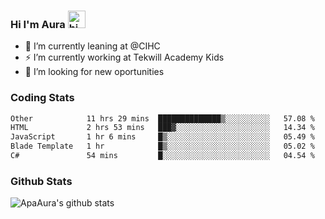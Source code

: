 ### Hi I'm Aura <img src="https://user-images.githubusercontent.com/1303154/88677602-1635ba80-d120-11ea-84d8-d263ba5fc3c0.gif" width="28px" alt="hi">

- 🔭 I’m currently leaning at @CIHC
- ⚡ I’m currently working at Tekwill Academy Kids
- 🤔 I’m looking for new oportunities


### Coding Stats

<!--START_SECTION:waka-->

```txt
Other            11 hrs 29 mins  ██████████████▒░░░░░░░░░░   57.08 %
HTML             2 hrs 53 mins   ███▓░░░░░░░░░░░░░░░░░░░░░   14.34 %
JavaScript       1 hr 6 mins     █▒░░░░░░░░░░░░░░░░░░░░░░░   05.49 %
Blade Template   1 hr            █▒░░░░░░░░░░░░░░░░░░░░░░░   05.02 %
C#               54 mins         █░░░░░░░░░░░░░░░░░░░░░░░░   04.54 %
```

<!--END_SECTION:waka-->

### Github Stats

![ApaAura's github stats](https://github-readme-stats.vercel.app/api?username=ApaAura&count_private=true&theme=tokyonight&hide=contribs,prs)
